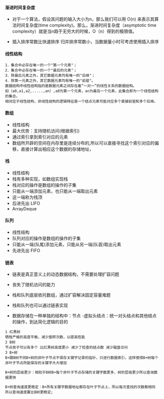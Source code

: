 

#### 渐进时间复杂度
- 对于一个算法，假设其问题的输入大小为n，那么我们可以用 O(n) 来表示其算法时间复杂度(time complexity)。那么，渐进时间复杂度（asymptotic time complexity）就是当n趋于无穷大的时候，O（n）得到的极限值。

- 插入排序常数比快速排序 归并排序常数小，当数据量小时可考虑使用插入排序


#### 线性结构
```
1．集合中必存在唯一的一个"第一个元素"；
2．集合中必存在唯一的一个"最后的元素"；
3．除最后元素之外，其它数据元素均有唯一的"后继"；
4．除第一元素之外，其它数据元素均有唯一的"前驱"。
数据结构中线性结构指的是数据元素之间存在着“一对一”的线性关系的数据结构。
如（a0,a1,a2,.....,an）,a0为第一个元素，an为最后一个元素，此集合即为一个线性结构的集合。
相对应于线性结构，非线性结构的逻辑特征是一个结点元素可能对应多个直接前驱和多个后继。
```

#### 数组
- 线性结构
- 最大优势：支持随机访问(根据索引)
- 通过索引拿到索引对应的元素
- 数组所开辟的空间在内存里是连续分布的,所以可以直接寻找这个索引对应的偏移，直接计算出相应这个数据的存储地址， 

#### 栈
- 线性结构
- 栈有多种实现，如数组实现栈
- 栈对应的操作是数组的操作的子集 
- 只能从一端添加元素，也只能从一端取出元素
- 这一端称为栈顶
- 后进先出 LIFO
- ArrayDeque

#### 队列
- 线性结构
- 队列对应的操作是数组的操作的子集
- 只能从一端(队尾)添加元素，只能从另一端(队首)取出元素
- 先进先出 FIFO 

#### 链表
- 链表是真正意义上的动态数据结构，不需要处理扩容问题
- 丧失了随机访问的能力

- 栈和队列底层依托数组，通过扩容解决固定容量难题
- 栈和队列也可以通过链表实现
- 数据存储在一种单独的结构中：节点 
-虚拟头结点：统一对头结点和其他结点的操作，到达简化逻辑的目的
```
1 红黑树
牺牲严格的高度平衡，减少旋转次数，以提高性能
2 B树
节点孩子可以有多个 比红黑树高度更小 减少了检查的结点数 减少磁盘访问
3 B+树
B+跟B树不同B+树的非叶子节点不保存关键字记录的指针，只进行数据索引，这样使得B+树每个非叶子节点所能保存的关键字大大增加

B+树的层级更少：相较于B树B+每个非叶子节点存储的关键字数更多，树的层级更少所以查询数据更快

B+树查询速度更稳定：B+所有关键字数据地址都存在叶子节点上，所以每次查找的次数都相同所以查询速度要比B树更稳定;
```